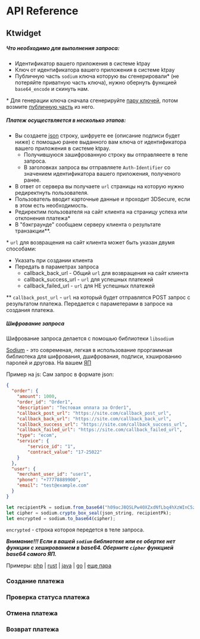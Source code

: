 # API Reference

## Ktwidget
##### Что необходимо для выполнения запроса:
- Идентификатор вашего приложения в системе ktpay
- Ключ от идентификатора вашего приложения в системе ktpay
- Публичную часть `sodium` ключа которую вы сгенерировали* (не потеряйте приватную часть ключа),
 нужно обернуть функцией `base64_encode` и скинуть нам.

\* Для генерации ключа сначала сгенерируйте [пару ключей](https://libsodium.gitbook.io/doc/public-key_cryptography/authenticated_encryption#key-pair-generation),
 потом возмите [публичную часть]() из него.

##### Платеж осуществляется в несколько этапов:
- Вы создаете [json](https://www.json.org/json-ru.html) строку, шифруете еe (описание подписи будет ниже)
 с помощью ранее выданного вам ключа от идентификатора вашего приложения в системе ktpay.
    - Получившуюся зашифрованную строку вы отправляеете в теле запроса.
    - В заголовках запроса вы отправляете `Auth-Identifier` со значением идентификатора вашего приложения, полученого ранее.
- В ответ от сервера вы получаете `url` страницы на которую нужно редиректнуть пользователя.
- Пользователь вводит карточные данные и проходит 3DSecure, если в этом есть необходимость.
- Редиректим пользователя на сайт клиента на страницу успеха или отклонения платежа*
- В "бэкграунде" сообщаем серверу клиента о результате транзакции**.

\* `url` для возвращения на сайт клиента может быть указан двумя способами:
- Указать при создании клиента
- Передать в параметрах запроса 
    - callback_back_url - Общий `url` для возвращения на сайт клиента 
    - callback_success_url - `url` для успешных платежей
    - callback_failed_url - `url` для НЕ успешных платежей

\*\* `callback_post_url` - `url` на который будет отправлятся POST запрос с результатом платежа.
Передается с параметерами в запросе на создания платежа.

##### Шифрование запроса
Шифрование запроса делается с помошью библиотеки `libsodium`

[Sodium](https://libsodium.gitbook.io/doc) - это современая, легкая в использование проргаммная библиотека для шифрования,
дшифрования, подписи, хэшированию паролей и другова. На вашем [ЯП](https://libsodium.gitbook.io/doc/bindings_for_other_languages)

Пример на js:
Сам запрос в формате json:
```json
{
  "order": {
    "amount": 1000,
    "order_id": "Order1",
    "description": "Тестовая оплата за Order1",
    "callback_post_url": "https://site.com/callback_post_url",
    "callback_back_url": "https://site.com/callback_back_url",
    "callback_success_url": "https://site.com/callback_success_url",
    "callback_failed_url": "https://site.com/callback_failed_url",
    "type": "ecom",
    "service": {
        "service_id": "1",
        "contract_value": "17-25022"
    }
  },
  "user": {
    "merchant_user_id": "user1",
    "phone": "+77778889900",
    "email": "test@example.com"
  }
}
```

```js
let recipientPk = sodium.from_base64("h09acJ8QSLPw40XZxdNfLbq4hXzWInC5zXL319RdXUI=");
let cipher = sodium.crypto_box_seal(json_string, recipientPk);
let encrypted = sodium.to_base64(cipher);
```
`encrypted` - строка котороя передется в теле запроса.

***Внимание!!! Если в вашей `sodium` библиотеке или ее обертке нет функции
с хешированием в base64. Оберните `cipher` функцией base64 самого ЯП.***

Примеры:
[php](https://www.php.net/manual/ru/function.base64-encode.php) |
[rust](https://docs.rs/base64/0.3.1/base64/fn.encode.html) |
[java](https://docs.oracle.com/javase/8/docs/api/java/util/Base64.Encoder.html) |
[go](https://golang.org/pkg/encoding/base64) |
[еще пара](https://www.yeahhub.com/encode-base64-popular-programming-languages/)

### Создание платежа
### Проверка статуса платежа
### Отмена платежа
### Возврат платежа

